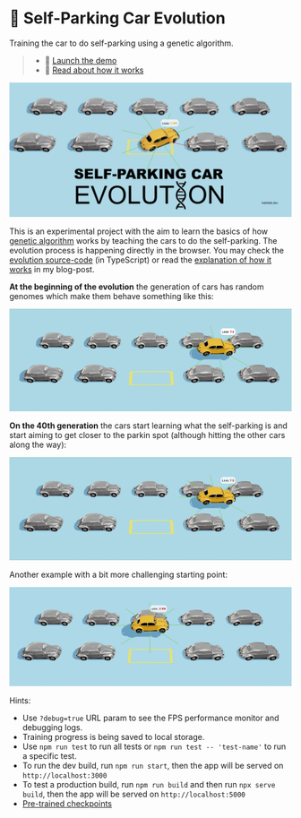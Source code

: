 # 🧬 Self-Parking Car Evolution

Training the car to do self-parking using a genetic algorithm.

> - 🚕 [Launch the demo](https://trekhleb.dev/self-parking-car-evolution)
> - 📃 [Read about how it works](https://trekhleb.dev/blog/2021/self-parking-car-evolution/)

[![Self-Parking Car Evolution](./public/site-meta-image-02.jpg)](https://trekhleb.dev/self-parking-car-evolution)

This is an experimental project with the aim to learn the basics of how [genetic algorithm](https://en.wikipedia.org/wiki/Genetic_algorithm) works by teaching the cars to do the self-parking. The evolution process is happening directly in the browser. You may check the [evolution source-code](https://github.com/trekhleb/self-parking-car-evolution/tree/master/src/libs) (in TypeScript) or read the [explanation of how it works](https://trekhleb.dev/blog/2021/self-parking-car-evolution/) in my blog-post.

**At the beginning of the evolution** the generation of cars has random genomes which make them behave something like this:

![Self-parking cars at the beginning of the evolution](./public/01-cars-before-01.gif)

**On the 40th generation** the cars start learning what the self-parking is and start aiming to get closer to the parkin spot (although hitting the other cars along the way):

![Self-parking car in ](./public/02-car-after-01.gif)

Another example with a bit more challenging starting point:

![Self-parking car in ](./public/02-car-after-03.gif)

Hints:

- Use `?debug=true` URL param to see the FPS performance monitor and debugging logs.
- Training progress is being saved to local storage.
- Use `npm run test` to run all tests or `npm run test -- 'test-name'` to run a specific test.
- To run the dev build, run `npm run start`, then the app will be served on `http://localhost:3000`
- To test a production build, run `npm run build` and then run `npx serve build`, then the app will be served on `http://localhost:5000`
- [Pre-trained checkpoints](https://github.com/trekhleb/self-parking-car-evolution/tree/master/src/checkpoints)
